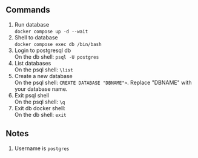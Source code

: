 ## Commands 
1. Run database <br/>
`docker compose up -d --wait`
2. Shell to database <br/>
`docker compose exec db /bin/bash`
3. Login to postgresql db <br/>
On the db shell: `psql -U postgres`
4. List databases <br/>
On the psql shell: `\list`
4. Create a new database <br/>
On the psql shell: `CREATE DATABASE "DBNAME">`. Replace "DBNAME" with your database name.
5. Exit psql shell <br/>
On the psql shell: `\q`
6. Exit db docker shell: <br/>
On the db shell: `exit`

## Notes
1. Username is `postgres`